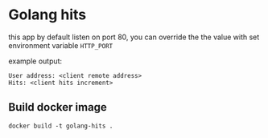 # Golang hits

this app by default listen on port 80, you can override the the value with set environment variable `HTTP_PORT`

example output:
```
User address: <client remote address>
Hits: <client hits increment>
```

## Build docker image

```
docker build -t golang-hits .
```

